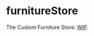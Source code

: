 # furnitureStore
The Custom Furniture Store: [WIP](https://ricklyman.github.io/furnitureStore/index.html). 
